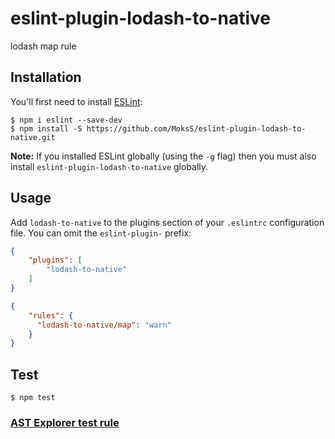 # eslint-plugin-lodash-to-native

lodash map rule

## Installation

You'll first need to install [ESLint](http://eslint.org):

```
$ npm i eslint --save-dev
$ npm install -S https://github.com/MoksS/eslint-plugin-lodash-to-native.git

```

**Note:** If you installed ESLint globally (using the `-g` flag) then you must also install `eslint-plugin-lodash-to-native` globally.

## Usage

Add `lodash-to-native` to the plugins section of your `.eslintrc` configuration file. You can omit the `eslint-plugin-` prefix:

```json
{
    "plugins": [
        "lodash-to-native"
    ]
}
```

```json
{
    "rules": {
      "lodash-to-native/map": "warn"
    }
}
```

## Test

```
$ npm test

```

### [AST Explorer test rule](https://astexplorer.net/#/gist/3e76ae61070777ba14d6310e92426595/55f70ae538a7a38c8350018793c581e692333b91)
